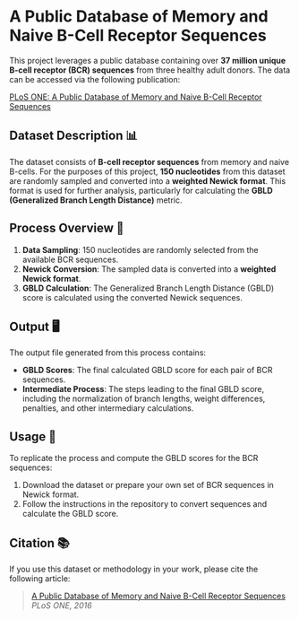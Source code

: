 # A Public Database of Memory and Naive B-Cell Receptor Sequences

This project leverages a public database containing over **37 million unique B-cell receptor (BCR) sequences** from three healthy adult donors. The data can be accessed via the following publication:

[PLoS ONE: A Public Database of Memory and Naive B-Cell Receptor Sequences](https://journals.plos.org/plosone/article?id=10.1371/journal.pone.0160853)

## Dataset Description 📊

The dataset consists of **B-cell receptor sequences** from memory and naive B-cells. For the purposes of this project, **150 nucleotides** from this dataset are randomly sampled and converted into a **weighted Newick format**. This format is used for further analysis, particularly for calculating the **GBLD (Generalized Branch Length Distance)** metric.

## Process Overview 🔄

1. **Data Sampling**: 150 nucleotides are randomly selected from the available BCR sequences.
2. **Newick Conversion**: The sampled data is converted into a **weighted Newick format**.
3. **GBLD Calculation**: The Generalized Branch Length Distance (GBLD) score is calculated using the converted Newick sequences.

## Output 🖥️

The output file generated from this process contains:

- **GBLD Scores**: The final calculated GBLD score for each pair of BCR sequences.
- **Intermediate Process**: The steps leading to the final GBLD score, including the normalization of branch lengths, weight differences, penalties, and other intermediary calculations.

## Usage 🔧

To replicate the process and compute the GBLD scores for the BCR sequences:

1. Download the dataset or prepare your own set of BCR sequences in Newick format.
2. Follow the instructions in the repository to convert sequences and calculate the GBLD score.

## Citation 📚

If you use this dataset or methodology in your work, please cite the following article:

> [A Public Database of Memory and Naive B-Cell Receptor Sequences](https://journals.plos.org/plosone/article?id=10.1371/journal.pone.0160853)  
> *PLoS ONE, 2016*

